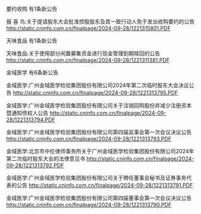 要约收购 有1条新公告 

报 喜 鸟:关于提请股东大会批准控股股东及其一致行动人免于发出收购要约的公告 http://static.cninfo.com.cn/finalpage/2024-09-28/1221315801.PDF 

天味食品 有1条新公告 

天味食品:关于使用部分闲置募集资金进行现金管理到期赎回的公告 http://static.cninfo.com.cn/finalpage/2024-09-28/1221311381.PDF 

金域医学 有6条新公告 

金域医学:广州金域医学检验集团股份有限公司2024年第二次临时股东大会决议公告 http://static.cninfo.com.cn/finalpage/2024-09-28/1221313795.PDF 

金域医学:广州金域医学检验集团股份有限公司关于注销回购股份并减少注册资本暨通知债权人公告 http://static.cninfo.com.cn/finalpage/2024-09-28/1221313794.PDF 

金域医学:广州金域医学检验集团股份有限公司第四届监事会第一次会议决议公告 http://static.cninfo.com.cn/finalpage/2024-09-28/1221313793.PDF 

金域医学:北京市中伦律师事务所关于广州金域医学检验集团股份有限公司2024年第二次临时股东大会的法律意见书 http://static.cninfo.com.cn/finalpage/2024-09-28/1221313792.PDF 

金域医学:广州金域医学检验集团股份有限公司关于聘任董事会秘书及证券事务代表的公告 http://static.cninfo.com.cn/finalpage/2024-09-28/1221313791.PDF 

金域医学:广州金域医学检验集团股份有限公司第四届董事会第一次会议决议公告 http://static.cninfo.com.cn/finalpage/2024-09-28/1221313790.PDF 


